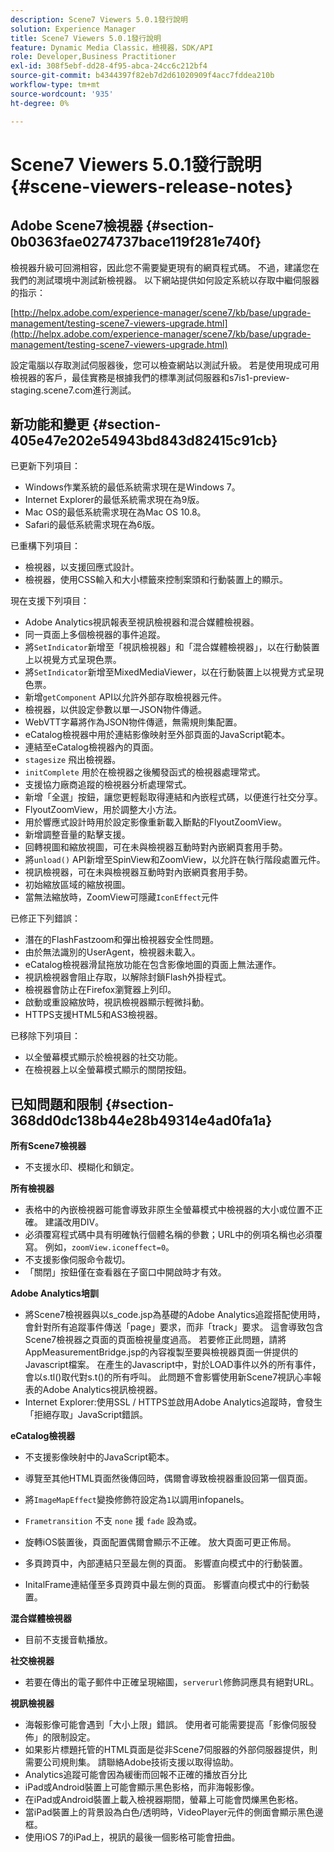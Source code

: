 ```yaml
---
description: Scene7 Viewers 5.0.1發行說明
solution: Experience Manager
title: Scene7 Viewers 5.0.1發行說明
feature: Dynamic Media Classic，檢視器，SDK/API
role: Developer,Business Practitioner
exl-id: 308f5ebf-dd28-4f95-abca-24cc6c212bf4
source-git-commit: b4344397f82eb7d2d61020909f4acc7fddea210b
workflow-type: tm+mt
source-wordcount: '935'
ht-degree: 0%

---
```


# Scene7 Viewers 5.0.1發行說明{#scene-viewers-release-notes}

## Adobe Scene7檢視器 {#section-0b0363fae0274737bace119f281e740f}

檢視器升級可回溯相容，因此您不需要變更現有的網頁程式碼。 不過，建議您在我們的測試環境中測試新檢視器。 以下網站提供如何設定系統以存取中繼伺服器的指示：

[http://helpx.adobe.com/experience-manager/scene7/kb/base/upgrade-management/testing-scene7-viewers-upgrade.html](http://helpx.adobe.com/experience-manager/scene7/kb/base/upgrade-management/testing-scene7-viewers-upgrade.html)

設定電腦以存取測試伺服器後，您可以檢查網站以測試升級。 若是使用現成可用檢視器的客戶，最佳實務是根據我們的標準測試伺服器和s7is1-preview-staging.scene7.com進行測試。

## 新功能和變更 {#section-405e47e202e54943bd843d82415c91cb}

已更新下列項目：

* Windows作業系統的最低系統需求現在是Windows 7。
* Internet Explorer的最低系統需求現在為9版。
* Mac OS的最低系統需求現在為Mac OS 10.8。
* Safari的最低系統需求現在為6版。

已重構下列項目：

* 檢視器，以支援回應式設計。
* 檢視器，使用CSS輸入和大小標籤來控制案頭和行動裝置上的顯示。

現在支援下列項目：

* Adobe Analytics視訊報表至視訊檢視器和混合媒體檢視器。
* 同一頁面上多個檢視器的事件追蹤。
* 將`SetIndicator`新增至「視訊檢視器」和「混合媒體檢視器」，以在行動裝置上以視覺方式呈現色票。
* 將`SetIndicator`新增至MixedMediaViewer，以在行動裝置上以視覺方式呈現色票。
* 新增`getComponent` API以允許外部存取檢視器元件。
* 檢視器，以供設定參數以單一JSON物件傳遞。
* WebVTT字幕將作為JSON物件傳遞，無需規則集配置。
* eCatalog檢視器中用於連結影像映射至外部頁面的JavaScript範本。
* 連結至eCatalog檢視器內的頁面。
* `stagesize` 飛出檢視器。
* `initComplete` 用於在檢視器之後觸發函式的檢視器處理常式。
* 支援協力廠商追蹤的檢視器分析處理常式。
* 新增「全選」按鈕，讓您更輕鬆取得連結和內嵌程式碼，以便進行社交分享。
* FlyoutZoomView，用於調整大小方法。
* 用於響應式設計時用於設定影像重新載入斷點的FlyoutZoomView。
* 新增調整音量的點擊支援。
* 回轉視圖和縮放視圖，可在未與檢視器互動時對內嵌網頁套用手勢。
* 將`unload()` API新增至SpinView和ZoomView，以允許在執行階段處置元件。
* 視訊檢視器，可在未與檢視器互動時對內嵌網頁套用手勢。
* 初始縮放區域的縮放視圖。
* 當無法縮放時，ZoomView可隱藏`IconEffect`元件

已修正下列錯誤：

* 潛在的FlashFastzoom和彈出檢視器安全性問題。
* 由於無法識別的UserAgent，檢視器未載入。
* eCatalog檢視器滑鼠拖放功能在包含影像地圖的頁面上無法運作。
* 視訊檢視器會阻止存取，以解除封鎖Flash外掛程式。
* 檢視器會防止在Firefox瀏覽器上列印。
* 啟動或重設縮放時，視訊檢視器顯示輕微抖動。
* HTTPS支援HTML5和AS3檢視器。

已移除下列項目：

* 以全螢幕模式顯示於檢視器的社交功能。
* 在檢視器上以全螢幕模式顯示的關閉按鈕。

## 已知問題和限制 {#section-368dd0dc138b44e28b49314e4ad0fa1a}

**所有Scene7檢視器**

* 不支援水印、模糊化和鎖定。

**所有檢視器**

* 表格中的內嵌檢視器可能會導致非原生全螢幕模式中檢視器的大小或位置不正確。 建議改用DIV。
* 必須覆寫程式碼中具有明確執行個體名稱的參數；URL中的例項名稱也必須覆寫。 例如，`zoomView.iconeffect=0`。
* 不支援影像伺服命令裁切。
* 「關閉」按鈕僅在查看器在子窗口中開啟時才有效。

**Adobe Analytics培訓**

* 將Scene7檢視器與以s_code.jsp為基礎的Adobe Analytics追蹤搭配使用時，會針對所有追蹤事件傳送「page」要求，而非「track」要求。 這會導致包含Scene7檢視器之頁面的頁面檢視量度過高。 若要修正此問題，請將AppMeasurementBridge.jsp的內容複製至要與檢視器頁面一併提供的Javascript檔案。 在產生的Javascript中，對於LOAD事件以外的所有事件，會以s.tl()取代對s.t()的所有呼叫。 此問題不會影響使用新Scene7視訊心率報表的Adobe Analytics視訊檢視器。
* Internet Explorer:使用SSL / HTTPS並啟用Adobe Analytics追蹤時，會發生「拒絕存取」JavaScript錯誤。

**eCatalog檢視器**

* 不支援影像映射中的JavaScript範本。
* 導覽至其他HTML頁面然後傳回時，偶爾會導致檢視器重設回第一個頁面。
* 將`ImageMapEffect`變換修飾符設定為`1`以調用infopanels。

* `Frametransition` 不支 `none` 援 `fade` 設為或。

* 旋轉iOS裝置後，頁面配置偶爾會顯示不正確。 放大頁面可更正佈局。
* 多頁跨頁中，內部連結只至最左側的頁面。 影響直向模式中的行動裝置。
* InitalFrame連結僅至多頁跨頁中最左側的頁面。 影響直向模式中的行動裝置。

**混合媒體檢視器**

* 目前不支援音軌播放。

**社交檢視器**

* 若要在傳出的電子郵件中正確呈現縮圖，`serverurl`修飾詞應具有絕對URL。

**視訊檢視器**

* 海報影像可能會遇到「大小上限」錯誤。 使用者可能需要提高「影像伺服發佈」的限制設定。
* 如果影片標題托管的HTML頁面是從非Scene7伺服器的外部伺服器提供，則需要公司規則集。 請聯絡Adobe技術支援以取得協助。
* Analytics追蹤可能會因為緩衝而回報不正確的播放百分比
* iPad或Android裝置上可能會顯示黑色影格，而非海報影像。
* 在iPad或Android裝置上載入檢視器期間，螢幕上可能會閃爍黑色影格。
* 當iPad裝置上的背景設為白色/透明時，VideoPlayer元件的側面會顯示黑色邊框。
* 使用iOS 7的iPad上，視訊的最後一個影格可能會扭曲。
